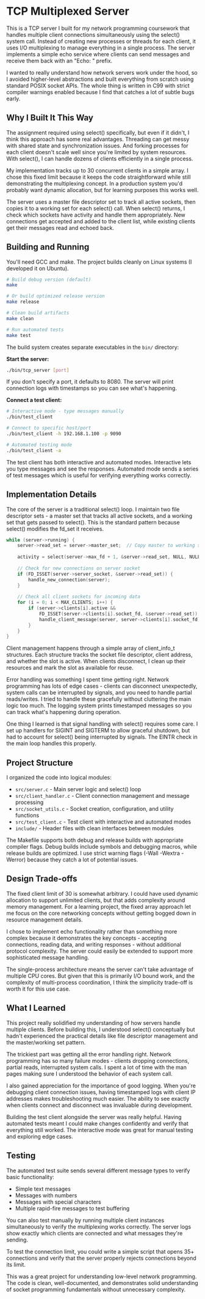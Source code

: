 # TCP Multiplexed Server

This is a TCP server I built for my network programming coursework that handles multiple client connections simultaneously using the select() system call. Instead of creating new processes or threads for each client, it uses I/O multiplexing to manage everything in a single process. The server implements a simple echo service where clients can send messages and receive them back with an "Echo: " prefix.

I wanted to really understand how network servers work under the hood, so I avoided higher-level abstractions and built everything from scratch using standard POSIX socket APIs. The whole thing is written in C99 with strict compiler warnings enabled because I find that catches a lot of subtle bugs early.

## Why I Built It This Way

The assignment required using select() specifically, but even if it didn't, I think this approach has some real advantages. Threading can get messy with shared state and synchronization issues. And forking processes for each client doesn't scale well since you're limited by system resources. With select(), I can handle dozens of clients efficiently in a single process.

My implementation tracks up to 30 concurrent clients in a simple array. I chose this fixed limit because it keeps the code straightforward while still demonstrating the multiplexing concept. In a production system you'd probably want dynamic allocation, but for learning purposes this works well.

The server uses a master file descriptor set to track all active sockets, then copies it to a working set for each select() call. When select() returns, I check which sockets have activity and handle them appropriately. New connections get accepted and added to the client list, while existing clients get their messages read and echoed back.

## Building and Running

You'll need GCC and make. The project builds cleanly on Linux systems (I developed it on Ubuntu).

```bash
# Build debug version (default)
make

# Or build optimized release version  
make release

# Clean build artifacts
make clean

# Run automated tests
make test
```

The build system creates separate executables in the `bin/` directory:

**Start the server:**
```bash
./bin/tcp_server [port]
```

If you don't specify a port, it defaults to 8080. The server will print connection logs with timestamps so you can see what's happening.

**Connect a test client:**
```bash
# Interactive mode - type messages manually
./bin/test_client

# Connect to specific host/port
./bin/test_client -h 192.168.1.100 -p 9090

# Automated testing mode
./bin/test_client -a
```

The test client has both interactive and automated modes. Interactive lets you type messages and see the responses. Automated mode sends a series of test messages which is useful for verifying everything works correctly.

## Implementation Details

The core of the server is a traditional select() loop. I maintain two file descriptor sets - a master set that tracks all active sockets, and a working set that gets passed to select(). This is the standard pattern because select() modifies the fd_set it receives.

```c
while (server->running) {
    server->read_set = server->master_set;  // Copy master to working set
    
    activity = select(server->max_fd + 1, &server->read_set, NULL, NULL, NULL);
    
    // Check for new connections on server socket
    if (FD_ISSET(server->server_socket, &server->read_set)) {
        handle_new_connection(server);
    }
    
    // Check all client sockets for incoming data
    for (i = 0; i < MAX_CLIENTS; i++) {
        if (server->clients[i].active && 
            FD_ISSET(server->clients[i].socket_fd, &server->read_set)) {
            handle_client_message(server, server->clients[i].socket_fd);
        }
    }
}
```

Client management happens through a simple array of client_info_t structures. Each structure tracks the socket file descriptor, client address, and whether the slot is active. When clients disconnect, I clean up their resources and mark the slot as available for reuse.

Error handling was something I spent time getting right. Network programming has lots of edge cases - clients can disconnect unexpectedly, system calls can be interrupted by signals, and you need to handle partial reads/writes. I tried to handle these gracefully without cluttering the main logic too much. The logging system prints timestamped messages so you can track what's happening during operation.

One thing I learned is that signal handling with select() requires some care. I set up handlers for SIGINT and SIGTERM to allow graceful shutdown, but had to account for select() being interrupted by signals. The EINTR check in the main loop handles this properly.

## Project Structure

I organized the code into logical modules:

- `src/server.c` - Main server logic and select() loop
- `src/client_handler.c` - Client connection management and message processing  
- `src/socket_utils.c` - Socket creation, configuration, and utility functions
- `src/test_client.c` - Test client with interactive and automated modes
- `include/` - Header files with clean interfaces between modules

The Makefile supports both debug and release builds with appropriate compiler flags. Debug builds include symbols and debugging macros, while release builds are optimized. I use strict warning flags (-Wall -Wextra -Werror) because they catch a lot of potential issues.

## Design Trade-offs

The fixed client limit of 30 is somewhat arbitrary. I could have used dynamic allocation to support unlimited clients, but that adds complexity around memory management. For a learning project, the fixed array approach let me focus on the core networking concepts without getting bogged down in resource management details.

I chose to implement echo functionality rather than something more complex because it demonstrates the key concepts - accepting connections, reading data, and writing responses - without additional protocol complexity. The server could easily be extended to support more sophisticated message handling.

The single-process architecture means the server can't take advantage of multiple CPU cores. But given that this is primarily I/O bound work, and the complexity of multi-process coordination, I think the simplicity trade-off is worth it for this use case.

## What I Learned

This project really solidified my understanding of how servers handle multiple clients. Before building this, I understood select() conceptually but hadn't experienced the practical details like file descriptor management and the master/working set pattern.

The trickiest part was getting all the error handling right. Network programming has so many failure modes - clients dropping connections, partial reads, interrupted system calls. I spent a lot of time with the man pages making sure I understood the behavior of each system call.

I also gained appreciation for the importance of good logging. When you're debugging client connection issues, having timestamped logs with client IP addresses makes troubleshooting much easier. The ability to see exactly when clients connect and disconnect was invaluable during development.

Building the test client alongside the server was really helpful. Having automated tests meant I could make changes confidently and verify that everything still worked. The interactive mode was great for manual testing and exploring edge cases.

## Testing

The automated test suite sends several different message types to verify basic functionality:

- Simple text messages
- Messages with numbers  
- Messages with special characters
- Multiple rapid-fire messages to test buffering

You can also test manually by running multiple client instances simultaneously to verify the multiplexing works correctly. The server logs show exactly which clients are connected and what messages they're sending.

To test the connection limit, you could write a simple script that opens 35+ connections and verify that the server properly rejects connections beyond its limit.

This was a great project for understanding low-level network programming. The code is clean, well-documented, and demonstrates solid understanding of socket programming fundamentals without unnecessary complexity.
